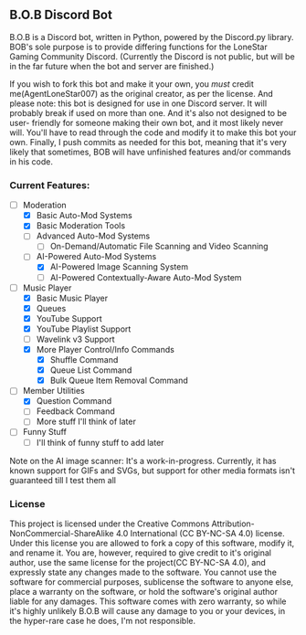 ## B.O.B Discord Bot
B.O.B is a Discord bot, written in Python, powered by the Discord.py library.
BOB's sole purpose is to provide differing functions for the LoneStar Gaming Community Discord.
(Currently the Discord is not public, but will be in the far future when the bot and server
are finished.)

If you wish to fork this bot and make it your own, you *must* credit me(AgentLoneStar007) as the
original creator, as per the license. And please note: this bot is designed for use in one Discord
server. It will  probably break if used on more than one. And it's also not designed to be user-
friendly for someone making their own bot, and it most likely never will. You'll have to read through
the code and modify it to make this bot your own. Finally, I push commits as needed for this bot,
meaning that it's very likely that sometimes, BOB will have unfinished features and/or commands in
his code.

### Current Features:
- [ ] Moderation
  - [x] Basic Auto-Mod Systems
  - [x] Basic Moderation Tools
  - [ ] Advanced Auto-Mod Systems
    - [ ] On-Demand/Automatic File Scanning and Video Scanning 
  - [ ] AI-Powered Auto-Mod Systems
    - [x] AI-Powered Image Scanning System
    - [ ] AI-Powered Contextually-Aware Auto-Mod System
- [ ] Music Player
  - [x] Basic Music Player
  - [x] Queues
  - [x] YouTube Support
  - [x] YouTube Playlist Support
  - [ ] Wavelink v3 Support
  - [x] More Player Control/Info Commands
    - [x] Shuffle Command
    - [x] Queue List Command
    - [x] Bulk Queue Item Removal Command
- [ ] Member Utilities
  - [x] Question Command
  - [ ] Feedback Command
  - [ ] More stuff I'll think of later
- [ ] Funny Stuff
  - [ ] I'll think of funny stuff to add later

Note on the AI image scanner: It's a work-in-progress. Currently, it has known support for GIFs and SVGs, but support
for other media formats isn't guaranteed till I test them all

### License
This project is licensed under the Creative Commons Attribution-NonCommercial-ShareAlike 4.0 
International (CC BY-NC-SA 4.0) license. Under this license you are allowed to fork a copy of
this software, modify it, and rename it. You are, however, required to give credit to it's
original author, use the same license for the project(CC BY-NC-SA 4.0), and expressly state
any changes made to the software. You cannot use the software for commercial purposes, sublicense
the software to anyone else, place a warranty on the software, or hold the software's original
author liable for any damages. This software comes with zero warranty, so while it's highly
unlikely B.O.B will cause any damage to you or your devices, in the hyper-rare case he does,
I'm not responsible.